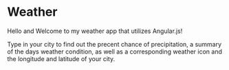 # Weather

Hello and Welcome to my weather app that utilizes Angular.js!

Type in your city to find out the precent chance of precipitation, a summary of the days weather condition, as well as a corresponding weather icon and the longitude and latitude of your city.
